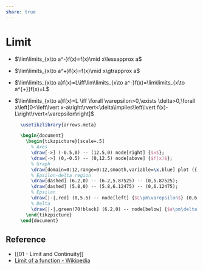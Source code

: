 ```yaml
---
share: true
---
```


# Limit

- $\lim\limits_{x\to a^-}f(x)=f(x)\mid x\lessapprox a$
- $\lim\limits_{x\to a^+}f(x)=f(x)\mid x\gtrapprox a$
- $\lim\limits_{x\to a}f(x)=L\iff\lim\limits_{x\to a^-}f(x)=\lim\limits_{x\to a^{+}}f(x)=L$
- $\lim\limits_{x\to a}f(x)=L \iff \forall \varepsilon>0,\exists \delta>0,\forall x\left[0<\left\lvert x-a\right\rvert<\delta\implies\left\lvert f(x)-L\right\rvert<\varepsilon\right]$

  ``` tikz
	\usetikzlibrary{arrows.meta}

	\begin{document}
	  \begin{tikzpicture}[scale=.5]
		% Axes
		\draw[->] (-0.5,0) -- (12.5,0) node[right] {$x$};  
		\draw[->] (0,-0.5) -- (0,12.5) node[above] {$f(x)$};
		% Graph
		\draw[domain=0:12,range=0:12,smooth,variable=\x,blue] plot ({\x},{(\x^3-18*\x^2+88*\x-96)/32+6});
		% Epsilon-delta region
		\draw[dashed] (6.2,0) -- (6.2,5.87525) -- (0,5.87525);
		\draw[dashed] (5.8,0) -- (5.8,6.12475) -- (0,6.12475);
		% Epsilon
		\draw[|-|,red] (0,5.5) -- node[left] {$L\pm\varepsilon$} (0,6.5);
		% Delta
		\draw[|-|,green!70!black] (6.2,0) -- node[below] {$a\pm\delta$} (5.8,0);
	  \end{tikzpicture}
	\end{document}
  ```

## Reference

- [[01 - Limit and Continuity]]
- [Limit of a function - Wikipedia](https://en.wikipedia.org/wiki/Limit_of_a_function)
